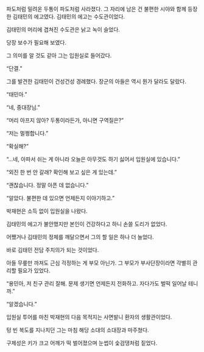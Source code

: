 파도처럼 밀려온 두통이 파도처럼 사라졌다. 그 자리에 남은 건 불편한 시야와 함께 등장한 김태민의 에고였다. 김태민의 에고는 수도관이었다.

김태민의 머리에 겹쳐진 수도관은 낡고 녹이 슬었다.

당장 보수가 필요해 보였다.

그 의미를 알 것도 같아 그는 입원실로 들어갔다.

“단결.”

그를 발견한 김태민이 건성건성 경례했다. 장군의 아들은 역시 뭔가 달라도 달랐다.

“태민아.”

“네, 중대장님.”

“머리 아프지 않아? 두통이라든가, 아니면 구역질은?”

“저는 멀쩡합니다.”

“확실해?”

“…네, 아파서 쉬는 게 아니라 오늘은 아무것도 하기 싫어서 입원실에 있습니다.”

“외진 한 번 안 갈래? 확인해 보고 싶은 게 있는데.”

“괜찮습니다. 정말 아픈 데 없습니다.”

“알았다. 불편한 데 있으면 언제든지 이야기하고.”

박재현은 소득 없이 입원실을 나왔다.

김태민의 에고가 불안했지만 본인이 건강하다고 하니 손쓸 도리가 없었다.

어쨌거나 김태민의 정체를 깨달으면서 그의 할 일은 하나 더 늘었다.

바로 김태민 전담 주치의가 되는 것이었다.

아들 무릎만 까져도 근심 걱정하는 게 부모 아닌가. 그 부모가 부사단장이라면 각별히 관리할 필요가 있었다.

“용민아, 저 친구 관리 잘해. 문제 생기면 언제든지 전화하고. 자다가도 벌떡 일어날 테니까.”

“알겠습니다.”

입원실 투어를 마친 박재현의 다음 목적지는 사면발니 환자의 생활관이었다.

텅 빈 복도를 지나치던 그는 마침 해당 소대의 소대장과 마주쳤다.

구제성은 키가 크고 어깨가 떡 벌어졌으며 눈썹이 숯검댕처럼 짙었다.